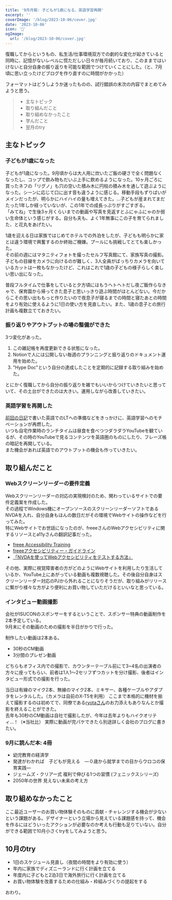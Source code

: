 ```yaml
---
title: '9月月報: 子どもが1歳になる、英語学習再開'
excerpt: ''
coverImage: '/blog/2023-10-06/cover.jpg'
date: '2023-10-06'
icon: '🙌'
ogImage:
  url: '/blog/2023-10-06/cover.jpg'
---
```


復職してからというもの、私生活/仕事環境双方での劇的な変化が起きていると同時に、記憶がないレベルに慌ただしい日々が毎月続いており、このままではいけないと自分自身の振り返りを可能な範囲でつけていくことにした。（と、7月頃に思い立ったけどブログを作り直すのに時間がかかった）

フォーマットはどうしようか迷ったものの、試行錯誤の末次の内容でまとめてみようと思う。

> - 主なトピック
> - 取り組んだこと
> - 取り組めなかったこと
> - 学んだこと
> - 翌月のtry

## 主なトピック

### 子どもが1歳になった

子どもが1歳になった。9月頃からは大人用に炊いたご飯の硬さで全く問題なくなったし、コップで飲み物もだいぶ上手に飲めるようになった。10ヶ月ごろに買ったネフの「リグノ」も穴の空いた積み木に円柱の積み木を通して遊ぶようになった。シーンに応じて口に出す音も違うように感じる。移動手段もずりばいがメインだったが、明らかにハイハイの量も増えてきた。…子どもが産まれてまだたった1年しか経っていないが、この1年での成長っぷりがすごすぎる。  
「みてね」で生後3ヶ月くらいまでの動画や写真を見返すとふにゃふにゃのか弱い生命体という感じがする。自分も夫も、よく1年無事にこの子を育てられました、と花丸をあげたい。

1歳を迎える日は家族ではじめてホテルでの外泊をしたが、子どもも明らかに家とは違う環境で興奮するのか終始ご機嫌。プールにも挑戦してとても楽しかった。  
その前の週にはマタニティフォトを撮ったセルフ写真館にて、家族写真の撮影。子どもの目線をカメラに向けるのが難しく、3人全員がばっちりカメラを向いているカットは一枚もなかったけど、これはこれで1歳の子どもの様子らしく楽しい思い出になった。

普段フルタイムで仕事をしていると夕方頃にはもうヘトヘトだし夜ご飯作らなきゃで、保育園から帰ってきた息子と思いっきり遊ぶ時間がほとんどない。今だからこその思い出ももっと作りたいので夜息子が寝るまでの時間と寝たあとの時間をより有効に使えるように1日の使い方を見直したい。また、1歳の息子との旅行計画も複数立てておきたい。

### 振り返りやアウトプットの場の整備ができた

3つ変化があった。
1. この雑記帳を再度更新できる状態になった。
2. Notionで人には公開しない毎週のプランニングと振り返りのドキュメント運用を始めた。
3. "Hype Doc"という自分の達成したことを定期的に記録する取り組みを始めた。

とにかく復職してから自分の振り返りを雑でもいいからつけていきたいと思っていて、その土台ができたのは大きい。運用しながら改善していきたい。

### 英語学習を再開した

[前回の日記](https://sumirehibiya.com/notes/2023-09-25)で書いた英語でのLTへの準備などをきっかけに、英語学習へのモチベーションが再燃した。  
いつも自宅作業時のランチタイムは昼食を食べつつダラダラYouTubeを観ているが、その時のYouTubeで見るコンテンツを英語圏のものにしたり、フレーズ帳の暗記を再開している。  
また機会があれば英語でのアウトプットの機会も作っていきたい。

## 取り組んだこと

### Webスクリーンリーダーの要件定義

Webスクリーンリーダーの対応の実現検討のため、関わっているサイトでの要件定義案を作成した。  
その過程でWindows機にオープンソースのスクリーンリーダーソフトであるNVDAを入れ、自分自身もほんの数日だがその環境でWebサイトの操作などを行ってみた。  
特にWebサイトでお世話になったのが、freeeさんのWebアクセシビリティに関するリソースとa11yさんの翻訳記事だった。

- [freee Accessibility Training](https://freee.github.io/a11y-training/)
- [freeeアクセシビリティー・ガイドライン](https://a11y-guidelines.freee.co.jp/index.html)
- [「NVDAを使ってWebアクセシビリティをテストする方法」](https://weba11y.jp/know-how/global/using-nvda-to-evaluate-web-accessibility/)

その他、実際に視覚障害者の方がどのようにWebサイトを利用したり生活しているか、YouTube上にあがっている動画も複数視聴した。その後自分自身はスクリーンリーダー対応のPJから外れることになりそうだが、取り組みがリリースに繋がり様々な方がより便利にお買い物していただけるといいなと思っている。

### インタビュー動画撮影

会社がISUCONのスポンサーをするということで、スポンサー特典の動画制作を2本予定している。  
9月末にその動画のための撮影を半日がかりで行った。

制作したい動画は2本ある。
- 30秒のCM動画
- 3分間のプレゼン動画

どちらもオフィス内での撮影で、カウンターテーブル前にて3~4名の出演者の方々に座ってもらい、前者は1人1〜2セリフずつカットを分け撮影、後者はインタビュー形式での撮影を行った。

当日は有線のマイク2本、無線のマイク2本、ミキサー、各種ケーブルやアダプタをレンタルした。（カメラは自前のX-T5を利用）
ここまで本格的に機材を揃えて撮影するのは初めてで、同僚である[ryotaさん](https://twitter.com/ryotasato20)のお力添えもありなんとか撮影を終えることができた。  
去年も30秒のCM動画は自社で撮影したが、今年は去年よりもハイクオリティ…！（※当社比）
実際に動画が完パケできたら別途詳しく会社のブログに書きたい。

### 9月に読んだ本: 4冊

- 幼児教育の経済学
- 発達がわかれば　子どもが見える　―０歳から就学までの目からウロコの保育実践―
- ジェームズ・クリアー式 複利で伸びる1つの習慣 (フェニックスシリーズ)
- 2050年の世界 見えない未来の考え方

## 取り組めなかったこと

ここ最近ユーザーのお買い物体験そのものに貢献・チャレンジする機会が少ないという課題がある。デザイナーという立場から見えている課題感を持って、機会を作るにはどういったアクションが必要なのか考えも行動も足りていない。自分ができる範囲で10月小さくtryをしてみようと思う。

## 10月のtry

- 1日のスケジュール見直し（夜間の時間をより有効に使う）
- 年内に家族でディズニーランドに行く計画を立てる
- 年度内に子どもと2泊3日で海外旅行に行く計画を立てる
- お買い物体験を改善するための仕組み・枠組みづくりの提起をする

おわり。
